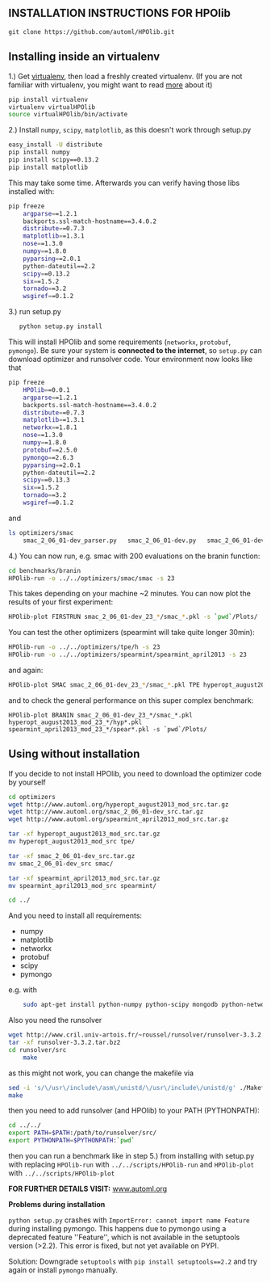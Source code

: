 INSTALLATION INSTRUCTIONS FOR HPOlib
-------

``git clone https://github.com/automl/HPOlib.git``

Installing inside an virtualenv
-----------

1.) Get [virtualenv](http://www.virtualenv.org/en/latest/virtualenv.html#installation), then load a freshly created virtualenv. (If you are not familiar with virtualenv, you might want to read [more](http://www.virtualenv.org/en/latest/virtualenv.html) about it)

```bash
pip install virtualenv
virtualenv virtualHPOlib
source virtualHPOlib/bin/activate
```

2.) Install ``numpy``, ``scipy``, ``matplotlib``, as this doesn't work through setup.py
```bash
easy_install -U distribute
pip install numpy
pip install scipy==0.13.2
pip install matplotlib
```
This may take some time. Afterwards you can verify having those libs installed with:

```bash
pip freeze
    argparse==1.2.1
    backports.ssl-match-hostname==3.4.0.2
    distribute==0.7.3
    matplotlib==1.3.1
    nose==1.3.0
    numpy==1.8.0
    pyparsing==2.0.1
    python-dateutil==2.2
    scipy==0.13.2
    six==1.5.2
    tornado==3.2
    wsgiref==0.1.2
```

3.) run setup.py

```python
   python setup.py install
```

This will install HPOlib and some requirements (``networkx``, ``protobuf``, ``pymongo``).
Be sure your system is **connected to the internet**, so ``setup.py`` can download
optimizer and runsolver code. Your environment now looks like that

```bash
pip freeze
    HPOlib==0.0.1
    argparse==1.2.1
    backports.ssl-match-hostname==3.4.0.2
    distribute==0.7.3
    matplotlib==1.3.1
    networkx==1.8.1
    nose==1.3.0
    numpy==1.8.0
    protobuf==2.5.0
    pymongo==2.6.3
    pyparsing==2.0.1
    python-dateutil==2.2
    scipy==0.13.3
    six==1.5.2
    tornado==3.2
    wsgiref==0.1.2
```

and

```bash
ls optimizers/smac
    smac_2_06_01-dev_parser.py   smac_2_06_01-dev.py   smac_2_06_01-dev_src    smac_2_06_01-devDefault.cfg
```

4.) You can now run, e.g. smac with 200 evaluations on the branin function:

```bash
cd benchmarks/branin
HPOlib-run -o ../../optimizers/smac/smac -s 23
```

This takes depending on your machine ~2 minutes. You can now plot the results of your first experiment:

```bash
HPOlib-plot FIRSTRUN smac_2_06_01-dev_23_*/smac_*.pkl -s `pwd`/Plots/
```

You can test the other optimizers (spearmint will take quite longer 30min):

```bash
HPOlib-run -o ../../optimizers/tpe/h -s 23
HPOlib-run -o ../../optimizers/spearmint/spearmint_april2013 -s 23
```

and again:

```bash
HPOlib-plot SMAC smac_2_06_01-dev_23_*/smac_*.pkl TPE hyperopt_august2013_mod_23_*/hyp*.pkl SPEARMINT spearmint_april2013_mod_23_*/spear*.pkl -s `pwd`/Plots/
```

and to check the general performance on this super complex benchmark:

```
HPOlib-plot BRANIN smac_2_06_01-dev_23_*/smac_*.pkl hyperopt_august2013_mod_23_*/hyp*.pkl spearmint_april2013_mod_23_*/spear*.pkl -s `pwd`/Plots/
```

Using without installation
-----------


If you decide to not install HPOlib, you need to download the optimizer code by yourself

```bash
cd optimizers
wget http://www.automl.org/hyperopt_august2013_mod_src.tar.gz
wget http://www.automl.org/smac_2_06_01-dev_src.tar.gz
wget http://www.automl.org/spearmint_april2013_mod_src.tar.gz

tar -xf hyperopt_august2013_mod_src.tar.gz
mv hyperopt_august2013_mod_src tpe/

tar -xf smac_2_06_01-dev_src.tar.gz
mv smac_2_06_01-dev_src smac/

tar -xf spearmint_april2013_mod_src.tar.gz
mv spearmint_april2013_mod_src spearmint/

cd ../
```

And you need to install all requirements:

* numpy
* matplotlib
* networkx
* protobuf
* scipy
* pymongo

e.g. with

```bash
    sudo apt-get install python-numpy python-scipy mongodb python-networkx python-protobuf
```

Also you need the runsolver

```bash
wget http://www.cril.univ-artois.fr/~roussel/runsolver/runsolver-3.3.2.tar.bz2
tar -xf runsolver-3.3.2.tar.bz2
cd runsolver/src
    make
```

as this might not work, you can change the makefile via

```bash
sed -i 's/\/usr\/include\/asm\/unistd/\/usr\/include\/unistd/g' ./Makefile
make
```

then you need to add runsolver (and HPOlib) to your PATH (PYTHONPATH):

```bash
cd ../../
export PATH=$PATH:/path/to/runsolver/src/
export PYTHONPATH=$PYTHONPATH:`pwd`
```

then you can run a benchmark like in step 5.) from installing with setup.py with replacing
``HPOlib-run`` with ``../../scripts/HPOlib-run`` and ``HPOlib-plot`` with ``../../scripts/HPOlib-plot``

**FOR FURTHER DETAILS VISIT:** www.automl.org


**Problems during installation**

``python setup.py`` crashes with ``ImportError: cannot import name Feature`` during installing pymongo. This happens due to pymongo using a deprecated feature ''Feature'', which is not available in the setuptools version (>2.2). This error is fixed, but not yet available on PYPI.

Solution: Downgrade ``setuptools`` with ``pip install setuptools==2.2`` and try again or install ``pymongo`` manually.

